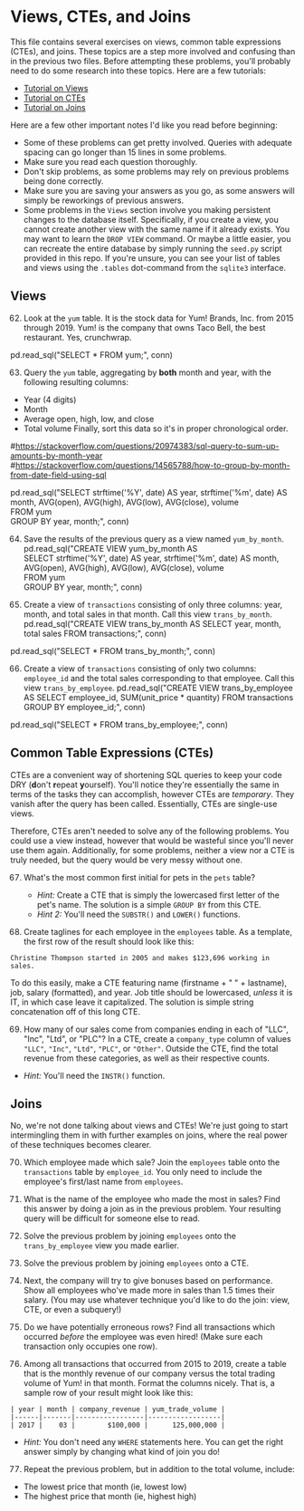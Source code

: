 # Views, CTEs, and Joins

This file contains several exercises on views, common table expressions (CTEs), and joins. These topics are a step more involved and confusing than in the previous two files. Before attempting these problems, you'll probably need to do some research into these topics. Here are a few tutorials:

* [Tutorial on Views](https://www.sqlitetutorial.net/sqlite-create-view/)
* [Tutorial on CTEs](https://www.essentialsql.com/introduction-common-table-expressions-ctes/)
* [Tutorial on Joins](https://www.sqlitetutorial.net/sqlite-join/)

Here are a few other important notes I'd like you read before beginning:
* Some of these problems can get pretty involved. Queries with adequate spacing can go longer than 15 lines in some problems.
* Make sure you read each question thoroughly.
* Don't skip problems, as some problems may rely on previous problems being done correctly.
* Make sure you are saving your answers as you go, as some answers will simply be reworkings of previous answers.
* Some problems in the `Views` section involve you making persistent changes to the database itself. Specifically, if you create a view, you cannot create another view with the same name if it already exists. You may want to learn the `DROP VIEW` command. Or maybe a little easier,  you can recreate the entire database by simply running the `seed.py` script provided in this repo. If you're unsure, you can see your list of tables and views using the `.tables` dot-command from the `sqlite3` interface.

## Views
62) Look at the `yum` table. It is the stock data for Yum! Brands, Inc. from 2015 through 2019. Yum! is the company that owns Taco Bell, the best restaurant.
Yes, crunchwrap. 

pd.read_sql("SELECT * FROM yum;", conn)

63) Query the `yum` table, aggregating by **both** month and year, with the following resulting columns:
* Year (4 digits)
* Month
* Average open, high, low, and close
* Total volume
Finally, sort this data so it's in proper chronological order.

#https://stackoverflow.com/questions/20974383/sql-query-to-sum-up-amounts-by-month-year
#https://stackoverflow.com/questions/14565788/how-to-group-by-month-from-date-field-using-sql

pd.read_sql("SELECT strftime('%Y', date) AS year, strftime('%m', date) AS month, AVG(open), AVG(high), AVG(low), AVG(close), volume \
    FROM yum\
    GROUP BY year, month;", conn)

64) Save the results of the previous query as a view named `yum_by_month`.
pd.read_sql("CREATE VIEW yum_by_month AS\
    SELECT strftime('%Y', date) AS year, strftime('%m', date) AS month, AVG(open), AVG(high), AVG(low), AVG(close), volume \
    FROM yum\
    GROUP BY year, month;", conn)

65) Create a view of `transactions` consisting of only three columns: year, month, and total sales in that month. Call this view `trans_by_month`.
pd.read_sql("CREATE VIEW trans_by_month AS SELECT year, month, total sales FROM transactions;", conn)

pd.read_sql("SELECT * FROM trans_by_month;", conn)

66) Create a view of `transactions` consisting of only two columns: `employee_id` and the total sales corresponding to that employee. Call this view `trans_by_employee`.
pd.read_sql("CREATE VIEW trans_by_employee AS SELECT employee_id, SUM(unit_price * quantity) FROM transactions GROUP BY employee_id;", conn)

pd.read_sql("SELECT * FROM trans_by_employee;", conn)

## Common Table Expressions (CTEs)
CTEs are a convenient way of shortening SQL queries to keep your code DRY (**d**on't **r**epeat **y**ourself). You'll notice they're essentially the same in terms of the tasks they can accomplish, however CTEs are _temporary_. They vanish after the query has been called. Essentially, CTEs are single-use views.

Therefore, CTEs aren't needed to solve any of the following problems. You could use a view instead, however that would be wasteful since you'll never use them again. Additionally, for some problems, neither a view nor a CTE is truly needed, but the query would be very messy without one.

67) What's the most common first initial for pets in the `pets` table?
    * _Hint:_ Create a CTE that is simply the lowercased first letter of the pet's name. The solution is a simple `GROUP BY` from this CTE.
    * _Hint 2:_ You'll need the `SUBSTR()` and `LOWER()` functions.
    
    
68) Create taglines for each employee in the `employees` table. As a template, the first row of the result should look like this:
```
Christine Thompson started in 2005 and makes $123,696 working in sales. 
```
To do this easily, make a CTE featuring name (firstname + " " + lastname), job, salary (formatted), and year. Job title should be lowercased, _unless_ it is IT, in which case leave it capitalized. The solution is simple string concatenation off of this long CTE.

69) How many of our sales come from companies ending in each of "LLC", "Inc", "Ltd", or "PLC"? In a CTE, create a `company_type` column of values `"LLC"`, `"Inc"`, `"Ltd"`, `"PLC"`, or `"Other"`. Outside the CTE, find the total revenue from these categories, as well as their respective counts.
* _Hint:_ You'll need the `INSTR()` function.

## Joins
No, we're not done talking about views and CTEs! We're just going to start intermingling them in with further examples on joins, where the real power of these techniques becomes clearer.

70) Which employee made which sale? Join the `employees` table onto the `transactions` table by `employee_id`. You only need to include the employee's first/last name from `employees`.


71) What is the name of the employee who made the most in sales? Find this answer by doing a join as in the previous problem. Your resulting query will be difficult for someone else to read.


72) Solve the previous problem by joining `employees` onto the `trans_by_employee` view you made earlier.


73) Solve the previous problem by joining `employees` onto a CTE.


74) Next, the company will try to give bonuses based on performance. Show all employees who've made more in sales than 1.5 times their salary. (You may use whatever technique you'd like to do the join: view, CTE, or even a subquery!)


75) Do we have potentially erroneous rows? Find all transactions which occurred _before_ the employee was even hired! (Make sure each transaction only occupies one row).


76) Among all transactions that occurred from 2015 to 2019, create a table that is the monthly revenue of our company versus the total trading volume of Yum! in that month. Format the columns nicely. That is, a sample row of your result might look like this:

```
| year | month | company_revenue | yum_trade_volume |
|------|-------|-----------------|------------------|
| 2017 |    03 |        $100,000 |      125,000,000 |
```

* _Hint:_ You don't need any `WHERE` statements here. You can get the right answer simply by changing what kind of join you do!

77) Repeat the previous problem, but in addition to the total volume, include:
* The lowest price that month (ie, lowest low)
* The highest price that month (ie, highest high)
